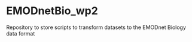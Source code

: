 # EMODnetBio_wp2
Repository to store scripts to transform datasets to the EMODnet Biology data format
